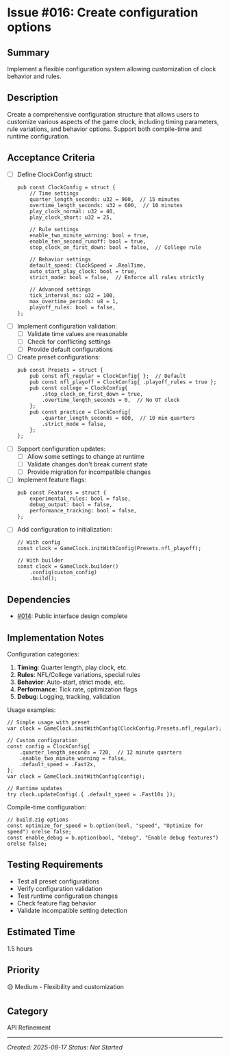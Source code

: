# Issue #016: Create configuration options

## Summary
Implement a flexible configuration system allowing customization of clock behavior and rules.

## Description
Create a comprehensive configuration structure that allows users to customize various aspects of the game clock, including timing parameters, rule variations, and behavior options. Support both compile-time and runtime configuration.

## Acceptance Criteria
- [ ] Define ClockConfig struct:
  ```zig
  pub const ClockConfig = struct {
      // Time settings
      quarter_length_seconds: u32 = 900,  // 15 minutes
      overtime_length_seconds: u32 = 600,  // 10 minutes
      play_clock_normal: u32 = 40,
      play_clock_short: u32 = 25,
      
      // Rule settings  
      enable_two_minute_warning: bool = true,
      enable_ten_second_runoff: bool = true,
      stop_clock_on_first_down: bool = false,  // College rule
      
      // Behavior settings
      default_speed: ClockSpeed = .RealTime,
      auto_start_play_clock: bool = true,
      strict_mode: bool = false,  // Enforce all rules strictly
      
      // Advanced settings
      tick_interval_ms: u32 = 100,
      max_overtime_periods: u8 = 1,
      playoff_rules: bool = false,
  };
  ```
- [ ] Implement configuration validation:
  - [ ] Validate time values are reasonable
  - [ ] Check for conflicting settings
  - [ ] Provide default configurations
- [ ] Create preset configurations:
  ```zig
  pub const Presets = struct {
      pub const nfl_regular = ClockConfig{ };  // Default
      pub const nfl_playoff = ClockConfig{ .playoff_rules = true };
      pub const college = ClockConfig{
          .stop_clock_on_first_down = true,
          .overtime_length_seconds = 0,  // No OT clock
      };
      pub const practice = ClockConfig{
          .quarter_length_seconds = 600,  // 10 min quarters
          .strict_mode = false,
      };
  };
  ```
- [ ] Support configuration updates:
  - [ ] Allow some settings to change at runtime
  - [ ] Validate changes don't break current state
  - [ ] Provide migration for incompatible changes
- [ ] Implement feature flags:
  ```zig
  pub const Features = struct {
      experimental_rules: bool = false,
      debug_output: bool = false,
      performance_tracking: bool = false,
  };
  ```
- [ ] Add configuration to initialization:
  ```zig
  // With config
  const clock = GameClock.initWithConfig(Presets.nfl_playoff);
  
  // With builder
  const clock = GameClock.builder()
      .config(custom_config)
      .build();
  ```

## Dependencies
- [#014](014_design_public_interface.md): Public interface design complete

## Implementation Notes
Configuration categories:
1. **Timing**: Quarter length, play clock, etc.
2. **Rules**: NFL/College variations, special rules
3. **Behavior**: Auto-start, strict mode, etc.
4. **Performance**: Tick rate, optimization flags
5. **Debug**: Logging, tracking, validation

Usage examples:
```zig
// Simple usage with preset
var clock = GameClock.initWithConfig(ClockConfig.Presets.nfl_regular);

// Custom configuration
const config = ClockConfig{
    .quarter_length_seconds = 720,  // 12 minute quarters
    .enable_two_minute_warning = false,
    .default_speed = .Fast2x,
};
var clock = GameClock.initWithConfig(config);

// Runtime updates
try clock.updateConfig(.{ .default_speed = .Fast10x });
```

Compile-time configuration:
```zig
// build.zig options
const optimize_for_speed = b.option(bool, "speed", "Optimize for speed") orelse false;
const enable_debug = b.option(bool, "debug", "Enable debug features") orelse false;
```

## Testing Requirements
- Test all preset configurations
- Verify configuration validation
- Test runtime configuration changes
- Check feature flag behavior
- Validate incompatible setting detection

## Estimated Time
1.5 hours

## Priority
🟡 Medium - Flexibility and customization

## Category
API Refinement

---
*Created: 2025-08-17*
*Status: Not Started*